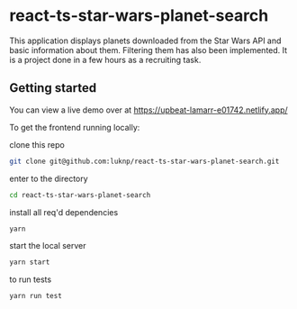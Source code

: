 # react-ts-star-wars-planet-search

This application displays planets downloaded from the Star Wars API and basic information about them. Filtering them has also been implemented. It is a project done in a few hours as a recruiting task.


## Getting started

You can view a live demo over at https://upbeat-lamarr-e01742.netlify.app/

To get the frontend running locally:

clone this repo

```sh
git clone git@github.com:luknp/react-ts-star-wars-planet-search.git

```

enter to the directory

```sh
cd react-ts-star-wars-planet-search
```

install all req'd dependencies

```sh
yarn
```

start the local server

```sh
yarn start
```

to run tests

```sh
yarn run test
```
